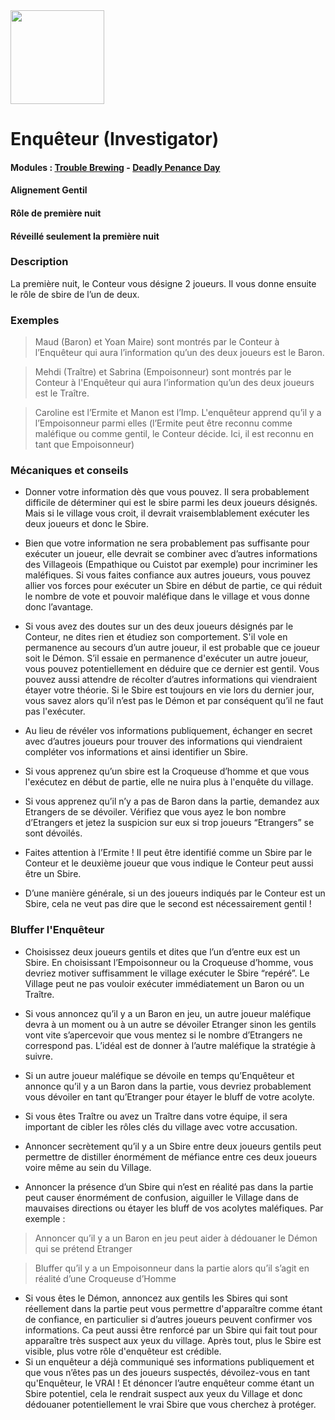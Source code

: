 <img src="https://github.com/brain-academy/wiki/blob/master/public/img/blood-on-the-clocktower/roles/investigator.png?raw=true" height="150"> 

# Enquêteur (Investigator)

#### Modules : [Trouble Brewing](https://brain-academy.github.io/wiki/blood-on-the-clocktower/modules/trouble-brewing) - [Deadly Penance Day](https://brain-academy.github.io/wiki/blood-on-the-clocktower/modules/deadly-penance-day)
#### Alignement Gentil
#### Rôle de première nuit
#### Réveillé seulement la première nuit


### Description
La première nuit, le Conteur vous désigne 2 joueurs. Il vous donne ensuite le rôle de sbire de l’un de deux.

### Exemples
> Maud (Baron) et Yoan Maire) sont montrés par le Conteur à l’Enquêteur qui aura l’information qu’un des deux joueurs est le Baron.

> Mehdi (Traître) et Sabrina (Empoisonneur) sont montrés par le Conteur à  l'Enquêteur qui aura l’information qu’un des deux joueurs est le  Traître.

> Caroline est l’Ermite et Manon est l’Imp. L'enquêteur apprend qu’il y a l’Empoisonneur parmi elles (l’Ermite peut être reconnu comme maléfique ou comme gentil, le Conteur décide. Ici, il est reconnu en tant que Empoisonneur)
 
 
### Mécaniques et conseils

- Donner votre information dès que vous pouvez. Il sera probablement difficile de déterminer qui est le sbire parmi les deux joueurs désignés. Mais si le village vous croit, il devrait vraisemblablement exécuter les deux joueurs et donc le Sbire.

- Bien que votre information ne sera probablement pas suffisante pour exécuter un joueur, elle devrait se combiner avec d’autres informations des Villageois (Empathique ou Cuistot par exemple) pour incriminer les maléfiques. Si vous faites confiance aux autres joueurs, vous pouvez allier vos forces pour exécuter un Sbire en début de partie, ce qui réduit le nombre de vote et pouvoir maléfique dans le village et vous donne donc l’avantage.

- Si vous avez des doutes sur un des deux joueurs désignés par le Conteur, ne dites rien et étudiez son comportement. S'il vole en permanence au secours d’un autre joueur, il est probable que ce joueur soit le Démon. S’il essaie en permanence d'exécuter un autre joueur, vous pouvez potentiellement en déduire que ce dernier est gentil. Vous pouvez aussi attendre de récolter d’autres informations qui viendraient étayer votre théorie. Si le Sbire est toujours en vie lors du dernier jour, vous savez alors qu’il n’est pas le Démon et par conséquent qu’il ne faut pas l'exécuter.

- Au lieu de révéler vos informations publiquement, échanger en secret avec d’autres joueurs pour trouver des informations qui viendraient compléter vos informations et ainsi identifier un Sbire.

- Si vous apprenez qu’un sbire est la Croqueuse d’homme et que vous l'exécutez en début de partie, elle ne nuira plus à l'enquête du village.

- Si vous apprenez qu’il n’y a pas de Baron dans la partie, demandez aux Etrangers de se dévoiler. Vérifiez que vous ayez le bon nombre d’Etrangers et jetez la suspicion sur eux si trop joueurs “Etrangers” se sont dévoilés.

- Faites attention à l’Ermite ! Il peut être identifié comme un Sbire par le Conteur et le deuxième joueur que vous indique le Conteur peut aussi être un Sbire.

- D’une manière générale, si un des joueurs indiqués par le Conteur est un Sbire, cela ne veut pas dire que le second est nécessairement gentil !


### Bluffer l'Enquêteur

- Choisissez deux joueurs gentils et dites que l’un d’entre eux est un Sbire. En choisissant l’Empoisonneur ou la Croqueuse d’homme, vous devriez motiver suffisamment le village exécuter le Sbire “repéré”. Le Village peut ne pas vouloir exécuter immédiatement un Baron ou un Traître.

- Si vous annoncez qu’il y a un Baron en jeu, un autre joueur maléfique devra à un moment ou à un autre se dévoiler Etranger sinon les gentils vont vite s’apercevoir que vous mentez si le nombre d’Etrangers ne correspond pas. L’idéal est de donner à l’autre maléfique la stratégie à suivre. 

- Si un autre joueur maléfique se dévoile en temps qu’Enquêteur et annonce qu’il y a un Baron dans la partie, vous devriez probablement vous dévoiler en tant qu’Etranger pour étayer le bluff de votre acolyte.

- Si vous êtes Traître ou avez un Traître dans votre équipe, il sera important de cibler les rôles clés du village avec votre accusation.

- Annoncer secrètement qu’il y a un Sbire entre deux joueurs gentils peut permettre de distiller énormément de méfiance entre ces deux joueurs voire même au sein du Village.

- Annoncer la présence d’un Sbire qui n’est en réalité pas dans la partie peut causer énormément de confusion, aiguiller le Village dans de mauvaises directions ou étayer les bluff de vos acolytes maléfiques. Par exemple :
> Annoncer qu’il y a un Baron en jeu peut aider à dédouaner le Démon qui se prétend Etranger

> Bluffer qu’il y a un Empoisonneur dans la partie alors qu’il s’agit en réalité d’une Croqueuse d’Homme 

- Si vous êtes le Démon, annoncez aux gentils les Sbires qui sont réellement dans la partie peut vous permettre d'apparaître comme étant de confiance, en particulier si d’autres joueurs peuvent confirmer vos informations. Ca peut aussi être renforcé par un Sbire qui fait tout pour apparaître très suspect aux yeux du village. Après tout, plus le Sbire est visible, plus votre rôle d'enquêteur est crédible.
- Si un enquêteur a déjà communiqué ses informations publiquement et que vous n’êtes pas un des joueurs suspectés, dévoilez-vous en tant qu'Enquêteur, le VRAI ! Et dénoncer l’autre enquêteur comme étant un Sbire potentiel, cela le rendrait suspect aux yeux du Village et donc dédouaner potentiellement le vrai Sbire que vous cherchez à protéger. 
